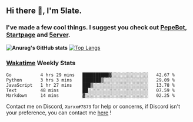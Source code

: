 ## Hi there 👋, I'm 5late.
### I've made a few cool things. I suggest you check out [PepeBot](https://github.com/5late/Pepe-Bot), [Startpage](https://github.com/5late/startpage) and [5erver](https://github.com/5late/5erver). 
**![Anurag's GitHub stats](https://github-readme-stats.vercel.app/api?username=5late&count_private=true&show_icons=true&theme=tokyonight)**
[![Top Langs](https://github-readme-stats.vercel.app/api/top-langs/?username=5late&theme=ayu-mirage)](https://github.com/anuraghazra/github-readme-stats)

### [Wakatime](https://wakatime.com/@5late) Weekly Stats

<!--START_SECTION:waka-->
```text
Go           4 hrs 29 mins   ██████████▓░░░░░░░░░░░░░░   42.67 % 
Python       3 hrs 3 mins    ███████▒░░░░░░░░░░░░░░░░░   29.09 % 
JavaScript   1 hr 27 mins    ███▒░░░░░░░░░░░░░░░░░░░░░   13.78 % 
Text         48 mins         ██░░░░░░░░░░░░░░░░░░░░░░░   07.59 % 
Markdown     14 mins         ▓░░░░░░░░░░░░░░░░░░░░░░░░   02.25 % 
```
<!--END_SECTION:waka-->

Contact me on Discord, ``Xurxx#7879`` for help or concerns, if Discord isn't your preference, you can contact me [here](https://github.com/5late/5late/issues) !
